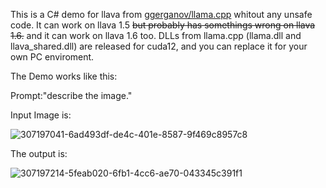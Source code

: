 This is a C# demo for llava from [ggerganov/llama.cpp](https://github.com/ggerganov/llama.cpp) whitout any unsafe code.
It can work on llava 1.5 ~~but probably has somethings wrong on llava 1.6.~~ and it can work on llava 1.6 too.
DLLs from llama.cpp (llama.dll and llava_shared.dll) are released for cuda12, and you can replace it for your own PC enviroment.

The Demo works like this:

Prompt:"describe the image."

Input Image is:

![307197041-6ad493df-de4c-401e-8587-9f469c8957c8](https://github.com/IntptrMax/LLavaSharp/assets/87850139/2c611042-f041-49b4-8767-41cc573379b7)

The output is:


![307197214-5feab020-6fb1-4cc6-ae70-043345c391f1](https://github.com/IntptrMax/LLavaSharp/assets/87850139/5b757c02-5c28-4c06-b483-948b97bd552f)

